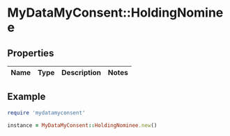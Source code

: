 # MyDataMyConsent::HoldingNominee

## Properties

| Name | Type | Description | Notes |
| ---- | ---- | ----------- | ----- |

## Example

```ruby
require 'mydatamyconsent'

instance = MyDataMyConsent::HoldingNominee.new()
```

